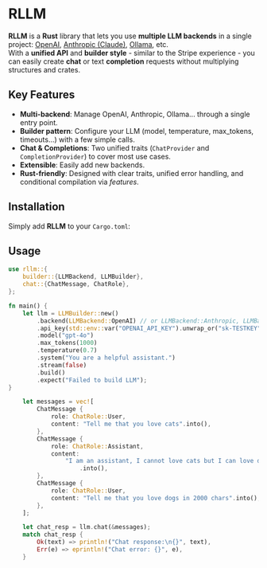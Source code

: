 # RLLM

**RLLM** is a **Rust** library that lets you use **multiple LLM backends** in a single project: [OpenAI](https://openai.com), [Anthropic (Claude)](https://www.anthropic.com), [Ollama](https://github.com/jmorganca/ollama), etc.  
With a **unified API** and **builder style** - similar to the Stripe experience - you can easily create **chat** or text **completion** requests without multiplying structures and crates.

## Key Features

- **Multi-backend**: Manage OpenAI, Anthropic, Ollama... through a single entry point.
- **Builder pattern**: Configure your LLM (model, temperature, max_tokens, timeouts...) with a few simple calls.
- **Chat & Completions**: Two unified traits (`ChatProvider` and `CompletionProvider`) to cover most use cases.
- **Extensible**: Easily add new backends.
- **Rust-friendly**: Designed with clear traits, unified error handling, and conditional compilation via *features*.

## Installation

Simply add **RLLM** to your `Cargo.toml`:

## Usage

```rust
use rllm::{
    builder::{LLMBackend, LLMBuilder},
    chat::{ChatMessage, ChatRole},
};

fn main() {
    let llm = LLMBuilder::new()
        .backend(LLMBackend::OpenAI) // or LLMBackend::Anthropic, LLMBackend::Ollama, etc.
        .api_key(std::env::var("OPENAI_API_KEY").unwrap_or("sk-TESTKEY".into()))
        .model("gpt-4o")
        .max_tokens(1000)
        .temperature(0.7)
        .system("You are a helpful assistant.")
        .stream(false)
        .build()
        .expect("Failed to build LLM");
}

    let messages = vec![
        ChatMessage {
            role: ChatRole::User,
            content: "Tell me that you love cats".into(),
        },
        ChatMessage {
            role: ChatRole::Assistant,
            content:
                "I am an assistant, I cannot love cats but I can love dogs"
                    .into(),
        },
        ChatMessage {
            role: ChatRole::User,
            content: "Tell me that you love dogs in 2000 chars".into(),
        },
    ];

    let chat_resp = llm.chat(&messages);
    match chat_resp {
        Ok(text) => println!("Chat response:\n{}", text),
        Err(e) => eprintln!("Chat error: {}", e),
    }
```
